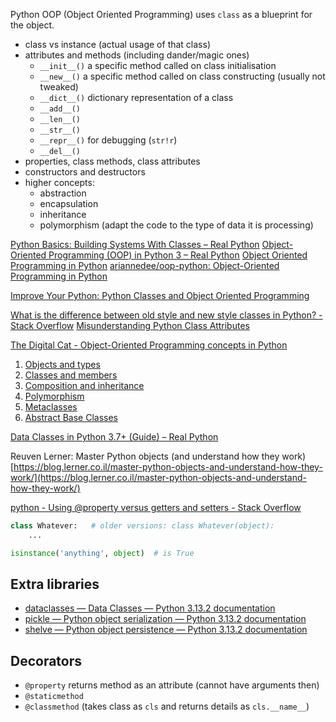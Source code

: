 
Python OOP (Object Oriented Programming) uses `class` as a blueprint for the object. 

- class vs instance (actual usage of that class)
- attributes and methods (including dander/magic ones)
	- `__init__()` a specific method called on class initialisation
	- `__new__()` a specific method called on class constructing (usually not tweaked)
	- `__dict__()` dictionary representation of a class
	- `__add__()`
	- `__len__()`
	- `__str__()` 
	- `__repr__()` for debugging (`str!r`)
	- `__del__()`
- properties, class methods, class attributes
- constructors and destructors
- higher concepts:
	- abstraction
	- encapsulation
	- inheritance
	- polymorphism (adapt the code to the type of data it is processing)

[Python Basics: Building Systems With Classes – Real Python](https://realpython.com/courses/python-basics-class/)
[Object-Oriented Programming (OOP) in Python 3 – Real Python](https://realpython.com/python3-object-oriented-programming/)
[Object Oriented Programming in Python](https://stackabuse.com/object-oriented-programming-in-python/)
[ariannedee/oop-python: Object-Oriented Programming in Python](https://github.com/ariannedee/oop-python)

[Improve Your Python: Python Classes and Object Oriented Programming](https://jeffknupp.com/blog/2014/06/18/improve-your-python-python-classes-and-object-oriented-programming/)

[What is the difference between old style and new style classes in Python? - Stack Overflow](https://stackoverflow.com/questions/54867/what-is-the-difference-between-old-style-and-new-style-classes-in-python?rq=1)
[Misunderstanding Python Class Attributes](https://www.bruceeckel.com/2022/05/11/misunderstanding-python-class-attributes/)

[The Digital Cat - Object-Oriented Programming concepts in Python](https://blog.thedigitalcatonline.com/blog/2020/04/26/object-oriented-programming-concepts-in-python/)
1. [Objects and types](https://blog.thedigitalcatonline.com/blog/2014/08/20/python-3-oop-part-1-objects-and-types/)
2. [Classes and members](https://blog.thedigitalcatonline.com/blog/2014/08/20/python-3-oop-part-2-classes-and-members/)
3. [Composition and inheritance](https://blog.thedigitalcatonline.com/blog/2014/08/20/python-3-oop-part-3-delegation-composition-and-inheritance/)
4. [Polymorphism](https://blog.thedigitalcatonline.com/blog/2014/08/21/python-3-oop-part-4-polymorphism/)
5. [Metaclasses](https://blog.thedigitalcatonline.com/blog/2014/09/01/python-3-oop-part-5-metaclasses/)
6. [Abstract Base Classes](https://blog.thedigitalcatonline.com/blog/2014/09/04/python-3-oop-part-6-abstract-base-classes/)
  
[Data Classes in Python 3.7+ (Guide) – Real Python](https://realpython.com/python-data-classes/)

  
Reuven Lerner: Master Python objects (and understand how they work) [https://blog.lerner.co.il/master-python-objects-and-understand-how-they-work/](https://blog.lerner.co.il/master-python-objects-and-understand-how-they-work/)  
  
[python - Using @property versus getters and setters - Stack Overflow](https://stackoverflow.com/questions/6618002/using-property-versus-getters-and-setters/6618176#6618176)

```python
class Whatever:   # older versions: class Whatever(object):
    ...

isinstance('anything', object)  # is True
```

## Extra libraries

- [dataclasses — Data Classes — Python 3.13.2 documentation](https://docs.python.org/3/library/dataclasses.html)
- [pickle — Python object serialization — Python 3.13.2 documentation](https://docs.python.org/3/library/pickle.html#module-pickle)
- [shelve — Python object persistence — Python 3.13.2 documentation](https://docs.python.org/3/library/shelve.html)
## Decorators

- `@property` returns method as an attribute (cannot have arguments then)
- `@staticmethod`
- `@classmethod` (takes class as `cls` and returns details as `cls.__name__`)